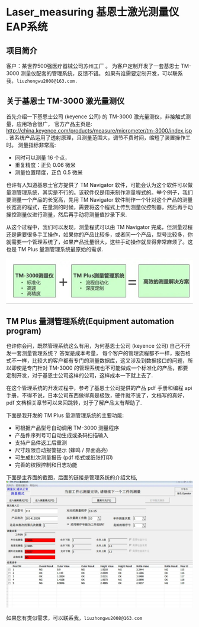 # Laser_measuring 基恩士激光测量仪EAP系统


 

## 项目简介
客户：某世界500强医疗器械公司苏州工厂 。 
为客户定制开发了一套基恩士 TM-3000 测量仪配套的管理系统，反馈不错。 如果有谁需要定制开发，可以联系我，`liuzhongwu2008@163.com.`

## 关于基恩士 TM-3000 激光量测仪
首先介绍一下基恩士公司 (keyence 公司) 的 TM-3000 激光量测仪，非接触式测量，应用场合很广，  官方产品主页是: <http://china.keyence.com/products/measure/micrometer/tm-3000/index.jsp> . 该系统产品运用了透射原理，且测量范围大，调节不费时间，缩短了装置操作工时。 测量指标非常高:
  - 同时可以测量 16 个点，
  - 重复精度：正负 0.06 微米
  - 测量位置精度，正负 0.5 微米

也许有人知道基恩士官方提供了 TM Navigator 软件，可能会认为这个软件可以做量测管理系统，其实是不行的。该软件仅是用来制作测量程式的。举个例子，我们要测量一个产品的长宽高，先用 TM Navigator 软件制作一个针对这个产品的测量长宽高的程式，在量测的时候，需要将这个程式上传到测量仪控制器，然后再手动操控测量仪进行测量，然后再手动将测量值抄录下来.
 
从这个过程中，我们可以发现，测量程式可以由 TM Navigator 完成，但测量过程还是需要很多手工操作，如果你的产品比较多，或者同一个产品，型号比较多，你就需要一个管理系统了，如果产品批量很大，这些手动操作就显得非常麻烦了。这也是 TM Plus 量测管理系统最原始的需求. 

![](../laser_measuring_files/1.jpg)

## TM Plus 量测管理系统(Equipment automation program)
也许你会问，既然管理系统这么有用，为何基恩士公司 (keyence 公司) 自己不开发一套测量管理系统？  答案是成本考量， 每个客户的管理流程都不一样，报告格式不一样，比较大的客户都有专门的测量数据库，这又涉及到数据接口的问题，所以即使是专门针对 TM-3000 的管理系统也不可能做成一个标准化的产品，都要定制开发，对于基恩士公司这样的公司，这样成本一下就上去了.

在这个管理系统的开发过程中，参考了基恩士公司提供的产品 pdf 手册和编程 api 手册，不得不说，日本公司东西做得真是极致，硬件就不说了，文档写的真好，pdf 文档相关章节可以来回跳转，对于了解产品太有帮助了.

下面是我开发的 TM Plus 量测管理系统的主要功能:
  - 可根据产品型号自动调用 TM-3000 测量程序
  - 产品件序列号可自动生成或条码扫描输入
  - 支持产品件返工后重测
  - 尺寸超限自动报警提示 (蜂鸣 / 界面高亮)
  - 可生成批次测量报告 (pdf 格式或纸张打印)
  - 完善的权限控制和日志功能
	
下面是主界面的截图，后面的链接是管理系统的介绍文档, 
![](../laser_measuring_files/2.jpg)


如果您有类似需求，可以联系我，`liuzhongwu2008@163.com`
